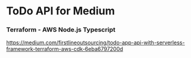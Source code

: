# ToDo API for Medium
### Terraform - AWS Node.js Typescript

https://medium.com/firstlineoutsourcing/todo-app-api-with-serverless-framework-terraform-aws-cdk-6eba6797200d
